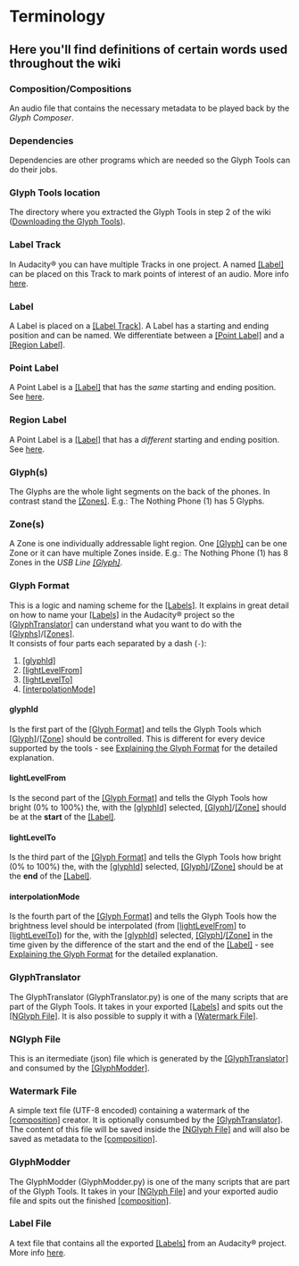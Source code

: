 # Terminology

## Here you'll find definitions of certain words used throughout the wiki

### Composition/Compositions
An audio file that contains the necessary metadata to be played back by the *Glyph Composer*.

### Dependencies
Dependencies are other programs which are needed so the Glyph Tools can do their jobs.

### Glyph Tools location
The directory where you extracted the Glyph Tools in step 2 of the wiki ([Downloading the Glyph Tools](./2_Downloading%20Glyph%20Tools.md)).

### Label Track
In Audacity&reg; you can have multiple Tracks in one project. A named [\[Label\]](#label) can be placed on this Track to mark points of interest of an audio. More info [here](https://manual.audacityteam.org/man/label_tracks.html).

### Label
A Label is placed on a [\[Label Track\]](#label-track). A Label has a starting and ending position and can be named. We differentiate between a [\[Point Label\]](#point-label) and a [\[Region Label\]](#region-label).

### Point Label
A Point Label is a [\[Label\]](#label) that has the *same* starting and ending position. See [here](https://manual.audacityteam.org/man/label_tracks.html#Point_labels_and_region_labels).

### Region Label
A Point Label is a [\[Label\]](#label) that has a *different* starting and ending position. See [here](https://manual.audacityteam.org/man/label_tracks.html#Point_labels_and_region_labels).

### Glyph(s)
The Glyphs are the whole light segments on the back of the phones. In contrast stand the [\[Zones\]](#zones). E.g.: The Nothing Phone (1) has 5 Glyphs.

### Zone(s)
A Zone is one individually addressable light region. One [\[Glyph\]](#glyphs) can be one Zone or it can have multiple Zones inside. E.g.: The Nothing Phone (1) has 8 Zones in the *USB Line [\[Glyph\]](#glyphs)*.

### Glyph Format
This is a logic and naming scheme for the [\[Labels\]](#label). It explains in great detail on how to name your [\[Labels\]](#label) in the Audacity&reg; project so the [\[GlyphTranslator\]](#glyphtranslator) can understand what you want to do with the [\[Glyphs\]](#glyphs)/[\[Zones\]](#zones).  
It consists of four parts each separated by a dash (`-`):
1. [\[glyphId\]](#glyphid)
2. [\[lightLevelFrom\]](#lightlevelfrom)
3. [\[lightLevelTo\]](#lightlevelto)
4. [\[interpolationMode\]](#interpolationmode)

#### glyphId
Is the first part of the [\[Glyph Format\]](#glyph-format) and tells the Glyph Tools which [\[Glyph\]](#glyphs)/[\[Zone\]](#zones) should be controlled. This is different for every device supported by the tools - see [Explaining the Glyph Format](./4_First%20Composition/1_Explaining%20the%20Glyph%20Format.md#the-four-sections-explained-in-detail) for the detailed explanation.

#### lightLevelFrom
Is the second part of the [\[Glyph Format\]](#glyph-format) and tells the Glyph Tools how bright (0% to 100%) the, with the [\[glyphId\]](#glyphid) selected, [\[Glyph\]](#glyphs)/[\[Zone\]](#zones) should be at the **start** of the [\[Label\]](#label).

#### lightLevelTo
Is the third part of the [\[Glyph Format\]](#glyph-format) and tells the Glyph Tools how bright (0% to 100%) the, with the [\[glyphId\]](#glyphid) selected, [\[Glyph\]](#glyphs)/[\[Zone\]](#zones) should be at the **end** of the [\[Label\]](#label).

#### interpolationMode
Is the fourth part of the [\[Glyph Format\]](#glyph-format) and tells the Glyph Tools how the brightness level should be interpolated (from [\[lightLevelFrom\]](#lightlevelfrom) to [\[lightLevelTo\]](#lightlevelto)) for the, with the [\[glyphId\]](#glyphid) selected, [\[Glyph\]](#glyphs)/[\[Zone\]](#zones) in the time given by the difference of the start and the end of the [\[Label\]](#label)  - see [Explaining the Glyph Format](./4_First%20Composition/1_Explaining%20the%20Glyph%20Format.md#the-four-sections-explained-in-detail) for the detailed explanation.

### GlyphTranslator
The GlyphTranslator (GlyphTranslator.py) is one of the many scripts that are part of the Glyph Tools. It takes in your exported [\[Labels\]](#label) and spits out the [\[NGlyph File\]](#nglyph-file). It is also possible to supply it with a [\[Watermark File\]](#watermark-file).

### NGlyph File
This is an itermediate (json) file which is generated by the [\[GlyphTranslator\]](#glyphtranslator) and consumed by the [\[GlyphModder\]](#glyphmodder).

### Watermark File
A simple text file (UTF-8 encoded) containing a watermark of the [\[composition\]](#compositioncompositions) creator. It is optionally consumbed by the [\[GlyphTranslator\]](#glyphtranslator).  
The content of this file will be saved inside the [\[NGlyph File\]](#nglyph-file) and will also be saved as metadata to the [\[composition\]](#compositioncompositions).

### GlyphModder
The GlyphModder (GlyphModder.py) is one of the many scripts that are part of the Glyph Tools. It takes in your [\[NGlyph File\]](#nglyph-file) and your exported audio file and spits out the finished [\[composition\]](#compositioncompositions).

### Label File
A text file that contains all the exported [\[Labels\]](#label) from an Audacity&reg; project. More info [here](https://manual.audacityteam.org/man/importing_and_exporting_labels.html).